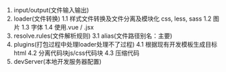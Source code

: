 1. input/output(文件输入输出)
2. loader(文件转换)
  1.1 样式文件转换及文件分离及模块化 css, less, sass
  1.2 图片
  1.3 字体
  1.4 使用.vue / .jsx
3. resolve.rules(文件解析规则)
  3.1 alias(文件路径别名：主要)
4. plugins(打包过程中处理loader处理不了过程)
  4.1 根据现有开发模板生成目标html
  4.2 分离代码块js/css代码块
  4.3 压缩代码
5. devServer(本地开发服务器配置)
